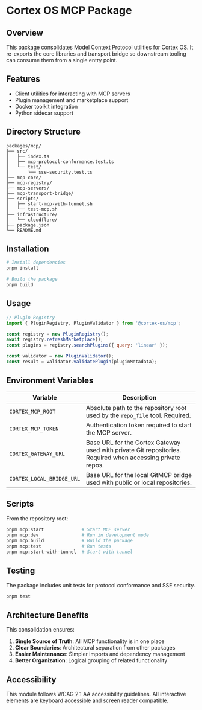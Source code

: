 <!--
This README.md file follows WCAG 2.1 AA accessibility guidelines:
- Clear document structure with semantic headings
- Descriptive link text
- Alternative text for images
- High contrast content organization
-->

# Cortex OS MCP Package

## Overview

This package consolidates Model Context Protocol utilities for Cortex OS. It re-exports the core libraries and transport bridge so downstream tooling can consume them from a single entry point.

## Features

- Client utilities for interacting with MCP servers
- Plugin management and marketplace support
- Docker toolkit integration
- Python sidecar support

## Directory Structure

```text
packages/mcp/
├── src/
│   ├── index.ts
│   ├── mcp-protocol-conformance.test.ts
│   └── test/
│       └── sse-security.test.ts
├── mcp-core/
├── mcp-registry/
├── mcp-servers/
├── mcp-transport-bridge/
├── scripts/
│   ├── start-mcp-with-tunnel.sh
│   └── test-mcp.sh
├── infrastructure/
│   └── cloudflare/
├── package.json
└── README.md
```

## Installation

```bash
# Install dependencies
pnpm install

# Build the package
pnpm build
```

## Usage

```javascript
// Plugin Registry
import { PluginRegistry, PluginValidator } from '@cortex-os/mcp';

const registry = new PluginRegistry();
await registry.refreshMarketplace();
const plugins = registry.searchPlugins({ query: 'linear' });

const validator = new PluginValidator();
const result = validator.validatePlugin(pluginMetadata);
```

## Environment Variables

| Variable                  | Description                                                                                                |
| ------------------------- | ---------------------------------------------------------------------------------------------------------- |
| `CORTEX_MCP_ROOT`         | Absolute path to the repository root used by the `repo_file` tool. Required.                               |
| `CORTEX_MCP_TOKEN`        | Authentication token required to start the MCP server.                                                     |
| `CORTEX_GATEWAY_URL`      | Base URL for the Cortex Gateway used with private Git repositories. Required when accessing private repos. |
| `CORTEX_LOCAL_BRIDGE_URL` | Base URL for the local GitMCP bridge used with public or local repositories.                               |

## Scripts

From the repository root:

```bash
pnpm mcp:start              # Start MCP server
pnpm mcp:dev                # Run in development mode
pnpm mcp:build              # Build the package
pnpm mcp:test               # Run tests
pnpm mcp:start-with-tunnel  # Start with tunnel
```

## Testing

The package includes unit tests for protocol conformance and SSE security.

```bash
pnpm test
```

## Architecture Benefits

This consolidation ensures:

1. **Single Source of Truth**: All MCP functionality is in one place
2. **Clear Boundaries**: Architectural separation from other packages
3. **Easier Maintenance**: Simpler imports and dependency management
4. **Better Organization**: Logical grouping of related functionality

## Accessibility

This module follows WCAG 2.1 AA accessibility guidelines. All interactive elements are keyboard accessible and screen reader compatible.

